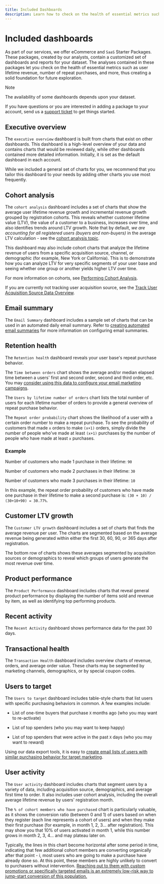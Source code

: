 ```yaml
---
title: Included Dashboards
description: Learn how to check on the health of essential metrics such as user lifetime revenue, number of repeat purchases, and more, thus creating a solid foundation for future exploration.
---
```

# Included dashboards

As part of our services, we offer eCommerce and `SaaS` Starter Packages. These packages, created by our analysts, contain a customized set of dashboards and reports for your dataset. The analyses contained in these packages let you check on the health of essential metrics such as user lifetime revenue, number of repeat purchases, and more, thus creating a solid foundation for future exploration.

>[!NOTE]
>
>The availability of some dashboards depends upon your dataset.

If you have questions or you are interested in adding a package to your account, send us a [support ticket](../../guide-overview.md) to get things started.

## Executive overview

The `executive overview` dashboard is built from charts that exist on other dashboards. This dashboard is a high-level overview of your data and contains charts that would be reviewed daily, while other dashboards contained more detailed information. Initially, it is set as the default dashboard in each account.

While we included a general set of charts for you, we recommend that you tailor this dashboard to your needs by adding other charts you use most frequently.

## Cohort analysis

The `cohort analysis` dashboard includes a set of charts that show the average user lifetime revenue growth and incremental revenue growth grouped by registration cohorts. This reveals whether customer lifetime value (LTV), the value of a customer to a business, increases over time, and also identifies trends around LTV growth. Note that by default, *we are accounting for all registered users (buyers and non-buyers)* in the average LTV calculation - see the [cohort analysis topic](../../data-analyst/dev-reports/cohort-rpt-bldr.md).

This dashboard may also include cohort charts that analyze the lifetime revenue of users from a specific acquisition source, channel, or demographic (for example, New York or California). This is to demonstrate how you can analyze LTV for very specific segments of your user base and seeing whether one group or another yields higher LTV over time.

For more information on cohorts, see [Performing Cohort Analysis](../../data-analyst/dev-reports/cohort-rpt-bldr.md).

If you are currently not tracking user acquisition source, see the [Track User Acquisition Source Data Overview](../../data-analyst/analysis/google-track-user-acq.md).

## Email summary

The `Email Summary` dashboard includes a sample set of charts that can be used in an automated daily email summary. Refer to [creating automated email summaries](../../data-user/export-data/email-summaries.md) for more information on configuring email summaries.  

## Retention health

The `Retention health` dashboard reveals your user base's repeat purchase behavior.

The `Time between orders` chart shows the average and/or median elapsed time between a users' first and second order, second and third order, etc. You may [consider using this data to configure your email marketing campaigns](http://blog.rjmetrics.com/acting-on-marketing-data-in-your-rjmetrics-online-dashboard/).

The `Users by lifetime number of orders` chart lists the total number of users for each lifetime number of orders to provide a general overview of repeat purchase behavior.  

The `Repeat order probability` chart shows the likelihood of a user with a certain order number to make a repeat purchase. To see the probability of customers that made `x` orders to make `(x+1)` orders, simply divide the number of people who've made at least `(x+1)` purchases by the number of people who have made at least `x` purchases.

### Example

Number of customers who made 1 purchase in their lifetime: `90`

Number of customers who made 2 purchases in their lifetime: `30`

Number of customers who made 3 purchases in their lifetime: `10`

In this example, the repeat order probability of customers who have made one purchase in their lifetime to make a second purchase is: `(30 + 10) / (30+10+90) = 30.77%`.

## Customer LTV growth

The `Customer LTV growth` dashboard includes a set of charts that finds the average revenue per user. The charts are segmented based on the average revenue being generated within either the first 30, 60, 90, or 365 days after registration.  

The bottom row of charts shows these averages segmented by acquisition sources or demographics to reveal which groups of users generate the most revenue over time.

## Product performance

The `Product Performance` dashboard includes charts that reveal general product performance by displaying the number of items sold and revenue by item, as well as identifying top performing products.

## Recent activity

The `Recent Activity` dashboard shows performance data for the past 30 days.

## Transactional health

The `Transaction Health` dashboard includes overview charts of revenue, orders, and average order value. These charts may be segmented by marketing channels, demographics, or by special coupon codes.

## Users to target

The `Users to target` dashboard includes table-style charts that list users with specific purchasing behaviors in common. A few examples include:

* List of one-time buyers that purchase `X` months ago (who you may want to re-activate)

* List of top spenders (who you may want to keep happy)

* List of top spenders that were active in the past `X` days (who you may want to reward)

Using our data export tools, it is easy to [create email lists of users with similar purchasing behavior for target marketing](http://blog.rjmetrics.com/creating-contact-lists-for-top-customers/).

## User activity

The `User activity` dashboard includes charts that segment users by a variety of data, including acquisition source, demographics, and average first time to order. It also includes user cohort analysis, including the overall average lifetime revenue by users' registration month.

The `% of cohort members who have purchased` chart is particularly valuable, as it shows the conversion ratio (between 0 and 1) of users based on when they register (each line represents a cohort of users) and when they make their first purchase (for example, in month 1, 2, 3... after registration). This may show you that 10% of users activated in month 1, while this number grows in month 2, 3, 4... and may plateau later on.

Typically, the lines in this chart become horizontal after some period in time, indicating that few additional cohort members are converting organically after that point - i, most users who are going to make a purchase have already done so. At this point, these members are highly unlikely to convert to purchasers without intervention. [Reaching out to them with custom promotions or specifically targeted emails is an extremely low-risk way to jump-start conversion of this population.](http://blog.rjmetrics.com/acting-on-marketing-data-in-your-rjmetrics-online-dashboard/)
